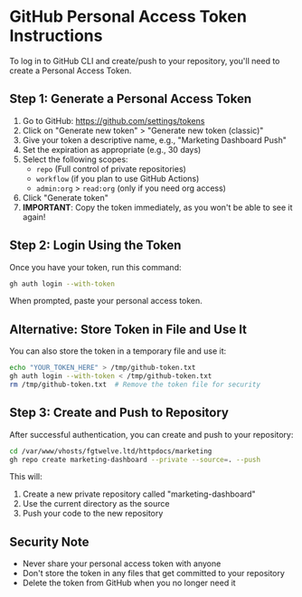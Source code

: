 # GitHub Personal Access Token Instructions

To log in to GitHub CLI and create/push to your repository, you'll need to create a Personal Access Token.

## Step 1: Generate a Personal Access Token

1. Go to GitHub: https://github.com/settings/tokens
2. Click on "Generate new token" > "Generate new token (classic)"
3. Give your token a descriptive name, e.g., "Marketing Dashboard Push"
4. Set the expiration as appropriate (e.g., 30 days)
5. Select the following scopes:
   - `repo` (Full control of private repositories)
   - `workflow` (if you plan to use GitHub Actions)
   - `admin:org` > `read:org` (only if you need org access)
6. Click "Generate token"
7. **IMPORTANT**: Copy the token immediately, as you won't be able to see it again!

## Step 2: Login Using the Token

Once you have your token, run this command:

```bash
gh auth login --with-token
```

When prompted, paste your personal access token.

## Alternative: Store Token in File and Use It

You can also store the token in a temporary file and use it:

```bash
echo "YOUR_TOKEN_HERE" > /tmp/github-token.txt
gh auth login --with-token < /tmp/github-token.txt
rm /tmp/github-token.txt  # Remove the token file for security
```

## Step 3: Create and Push to Repository

After successful authentication, you can create and push to your repository:

```bash
cd /var/www/vhosts/fgtwelve.ltd/httpdocs/marketing
gh repo create marketing-dashboard --private --source=. --push
```

This will:
1. Create a new private repository called "marketing-dashboard"
2. Use the current directory as the source
3. Push your code to the new repository

## Security Note

- Never share your personal access token with anyone
- Don't store the token in any files that get committed to your repository
- Delete the token from GitHub when you no longer need it